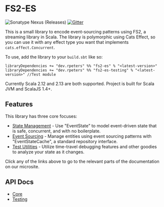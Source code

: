 # FS2-ES
![Sonatype Nexus (Releases)](https://img.shields.io/nexus/r/dev.rpeters/fs2-es_2.13?label=latest&server=https%3A%2F%2Foss.sonatype.org) [![Gitter](https://badges.gitter.im/fs2-es/community.svg)](https://gitter.im/fs2-es/community?utm_source=badge&utm_medium=badge&utm_campaign=pr-badge)

This is a small library to encode event-sourcing patterns using FS2, a streaming library in Scala.
The library is polymorphic using Cats Effect, so you can use it with any effect type you want that implements `cats.effect.Concurrent`.

To use, add the library to your `build.sbt` like so:
```
libraryDependencies += "dev.rpeters" %% "fs2-es" % "<latest-version>"
libraryDependencies += "dev.rpeters" %% "fs2-es-testing" % "<latest-version>" //Test module
```

Currently Scala 2.12 and 2.13 are both supported. Project is built for Scala JVM and ScalaJS 1.4+.

## Features
This library has three core focuses:

* [State Management](https://sloshy.github.io/fs2-es/docs/eventstate/) - Use "EventState" to model event-driven state that is safe, concurrent, and with no boilerplate.
* [Event Sourcing](https://sloshy.github.io/fs2-es/docs/eventstatecache/) - Manage entities using event sourcing patterns with "EventStateCache", a standard repository interface.
* [Test Utilities](https://sloshy.github.io/fs2-es/docs/testing/) - Utilize time-travel debugging features and other goodies to analyze your state as it changes.

Click any of the links above to go to the relevant parts of the documentation on our microsite.

## API Docs
* [Core](https://javadoc.io/doc/dev.rpeters/fs2-es_2.13/latest/dev/rpeters/fs2/es/index.html)
* [Testing](https://javadoc.io/doc/dev.rpeters/fs2-es-testing_2.13/latest/dev/rpeters/fs2/es/testing/index.html)
